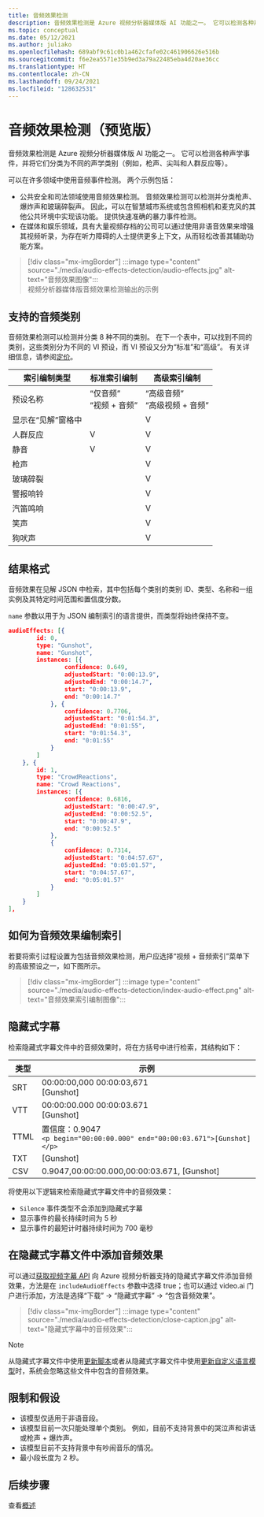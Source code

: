 ```yaml
---
title: 音频效果检测
description: 音频效果检测是 Azure 视频分析器媒体版 AI 功能之一。 它可以检测各种声学事件，并将它们分类为不同的声学类别（例如，枪声、尖叫和人群反应等）。
ms.topic: conceptual
ms.date: 05/12/2021
ms.author: juliako
ms.openlocfilehash: 689abf9c61c0b1a462cfafe02c461906626e516b
ms.sourcegitcommit: f6e2ea5571e35b9ed3a79a22485eba4d20ae36cc
ms.translationtype: HT
ms.contentlocale: zh-CN
ms.lasthandoff: 09/24/2021
ms.locfileid: "128632531"
---
```

#  <a name="audio-effects-detection-preview"></a>音频效果检测（预览版）

音频效果检测是 Azure 视频分析器媒体版 AI 功能之一。 它可以检测各种声学事件，并将它们分类为不同的声学类别（例如，枪声、尖叫和人群反应等）。
 
可以在许多领域中使用音频事件检测。 两个示例包括：

* 公共安全和司法领域使用音频效果检测。 音频效果检测可以检测并分类枪声、爆炸声和玻璃碎裂声。 因此，可以在智慧城市系统或包含照相机和麦克风的其他公共环境中实现该功能。 提供快速准确的暴力事件检测。 
* 在媒体和娱乐领域，具有大量视频存档的公司可以通过使用非语音效果来增强其视频听录，为存在听力障碍的人士提供更多上下文，从而轻松改善其辅助功能方案。

> [!div class="mx-imgBorder"]
> :::image type="content" source="./media/audio-effects-detection/audio-effects.jpg" alt-text="音频效果图像":::
<br/>视频分析器媒体版音频效果检测输出的示例

## <a name="supported-audio-categories"></a>支持的音频类别  

音频效果检测可以检测并分类 8 种不同的类别。 在下一个表中，可以找到不同的类别，这些类别分为不同的 VI 预设，而 VI 预设又分为“标准”和“高级”。  有关详细信息，请参阅[定价](https://azure.microsoft.com/pricing/details/media-services/)。

|索引编制类型 |标准索引编制| 高级索引编制|
|---|---|---|
|预设名称 |“仅音频” <br/>“视频 + 音频” |“高级音频”<br/> “高级视频 + 音频”|
|显示在“见解”窗格中|| V|
|人群反应 |V| V|
| 静音| V| V|
| 枪声 ||V |
| 玻璃碎裂 ||V|
| 警报响铃|| V |
| 汽笛鸣响|| V |
| 笑声|| V |
| 狗吠声|| V|

## <a name="result-formats"></a>结果格式

音频效果在见解 JSON 中检索，其中包括每个类别的类别 ID、类型、名称和一组实例及其特定时间范围和置信度分数。

`name` 参数以用于为 JSON 编制索引的语言提供，而类型将始终保持不变。

```json
audioEffects: [{
        id: 0,
        type: "Gunshot",
        name: "Gunshot",
        instances: [{
                confidence: 0.649,
                adjustedStart: "0:00:13.9",
                adjustedEnd: "0:00:14.7",
                start: "0:00:13.9",
                end: "0:00:14.7"
            }, {
                confidence: 0.7706,
                adjustedStart: "0:01:54.3",
                adjustedEnd: "0:01:55",
                start: "0:01:54.3",
                end: "0:01:55"
            }
        ]
    }, {
        id: 1,
        type: "CrowdReactions",
        name: "Crowd Reactions",
        instances: [{
                confidence: 0.6816,
                adjustedStart: "0:00:47.9",
                adjustedEnd: "0:00:52.5",
                start: "0:00:47.9",
                end: "0:00:52.5"
            },
            {
                confidence: 0.7314,
                adjustedStart: "0:04:57.67",
                adjustedEnd: "0:05:01.57",
                start: "0:04:57.67",
                end: "0:05:01.57"
            }
        ]
    }
],
```

## <a name="how-to-index-audio-effects"></a>如何为音频效果编制索引

若要将索引过程设置为包括音频效果检测，用户应选择“视频 + 音频索引”菜单下的高级预设之一，如下图所示。

> [!div class="mx-imgBorder"]
> :::image type="content" source="./media/audio-effects-detection/index-audio-effect.png" alt-text="音频效果索引编制图像":::

## <a name="closed-caption"></a>隐藏式字幕

检索隐藏式字幕文件中的音频效果时，将在方括号中进行检索，其结构如下：

|类型| 示例|
|---|---|
|SRT |00:00:00,000  00:00:03,671<br/>[Gunshot]|
|VTT |00:00:00.000  00:00:03.671<br/>[Gunshot]|
|TTML|置信度：0.9047 <br/> `<p begin="00:00:00.000" end="00:00:03.671">[Gunshot]</p>`|
|TXT |[Gunshot]|
|CSV |0.9047,00:00:00.000,00:00:03.671, [Gunshot]|

将使用以下逻辑来检索隐藏式字幕文件中的音频效果：

* `Silence` 事件类型不会添加到隐藏式字幕
* 显示事件的最长持续时间为 5 秒
* 显示事件的最短计时器持续时间为 700 毫秒

## <a name="adding-audio-effects-in-closed-caption-files"></a>在隐藏式字幕文件中添加音频效果

可以通过[获取视频字幕 API](https://api-portal.videoindexer.ai/api-details#api=Operations&operation=Get-Video-Captions) 向 Azure 视频分析器支持的隐藏式字幕文件添加音频效果，方法是在 `includeAudioEffects` 参数中选择 true；也可以通过 video.ai 门户进行添加，方法是选择“下载” -> “隐藏式字幕” -> “包含音频效果”。  

> [!div class="mx-imgBorder"]
> :::image type="content" source="./media/audio-effects-detection/close-caption.jpg" alt-text="隐藏式字幕中的音频效果":::

> [!NOTE]
> 从隐藏式字幕文件中使用[更新脚本](https://api-portal.videoindexer.ai/api-details#api=Operations&operation=Update-Video-Transcript)或者从隐藏式字幕文件中使用[更新自定义语言模型](https://api-portal.videoindexer.ai/api-details#api=Operations&operation=Update-Language-Model)时，系统会忽略这些文件中包含的音频效果。

## <a name="limitations-and-assumptions"></a>限制和假设

* 该模型仅适用于非语音段。
* 该模型目前一次只能处理单个类别。 例如，目前不支持背景中的哭泣声和讲话或枪声 + 爆炸声。
* 该模型目前不支持背景中有吵闹音乐的情况。
* 最小段长度为 2 秒。

## <a name="next-steps"></a>后续步骤

查看[概述](video-indexer-overview.md)
